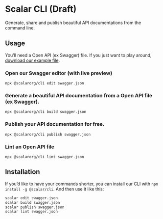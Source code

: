 # Scalar CLI (Draft)

Generate, share and publish beautiful API documentations from the command line.

## Usage

You’ll need a Open API (ex Swagger) file. If you just want to play around, [download our example file](#).

### Open our Swagger editor (with live preview)

`npx @scalarorg/cli edit swagger.json`

### Generate a beautiful API documentation from a Open API file (ex Swagger).

`npx @scalarorg/cli build swagger.json`

### Publish your API documentation for free.

`npx @scalarorg/cli publish swagger.json`

### Lint an Open API file

`npx @scalarorg/cli lint swagger.json`

## Installation

If you’d like to have your commands shorter, you can install our CLI with `npm install -g @scalar/cli`. And then use it like this:

```bash
scalar edit swagger.json
scalar build swagger.json
scalar publish swagger.json
scalar lint swagger.json
```
